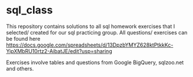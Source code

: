 # sql_class
This repository contains solutions to all sql homework exercises that I selected/ created for our sql practicing group.
All questions/ exercises can be found here https://docs.google.com/spreadsheets/d/13DpzbYMYZ628ktPtkkKc-YipXMbRU10rtz2-AibatJE/edit?usp=sharing

Exercises involve tables and questions from Google BigQuery, sqlzoo.net and others.

